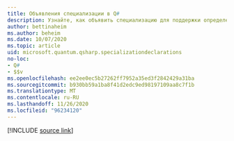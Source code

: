 ```yaml
---
title: Объявления специализации в Q#
description: Узнайте, как объявить специализацию для поддержки определенных операторов в Q# операциях.
author: bettinaheim
ms.author: beheim
ms.date: 10/07/2020
ms.topic: article
uid: microsoft.quantum.qsharp.specializationdeclarations
no-loc:
- Q#
- $$v
ms.openlocfilehash: ee2ee0ec5b27262ff7952a35ed3f2842429a31ba
ms.sourcegitcommit: b930bb59a1ba8f41d2edc9ed98197109aa8c7f1b
ms.translationtype: MT
ms.contentlocale: ru-RU
ms.lasthandoff: 11/26/2020
ms.locfileid: "96234120"
---
```

<!-- 
# Specialization declarations in Q#
-->

[!INCLUDE [source link](~/includes/qsharp-language/Specifications/Language/1_ProgramStructure/4_SpecializationDeclarations.md)]

